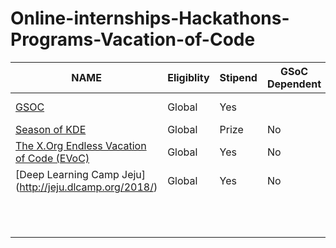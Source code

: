 # Online-internships-Hackathons-Programs-Vacation-of-Code
|NAME                                                                         |Eligiblity|Stipend|GSoC Dependent|Field        |Application Timeline|Program Timeline|Technologies|
|-----------------------------------------------------------------------------|----------|-------|--------------|-------------|--------------------|----------------|------------|
|[GSOC](https://developers.google.com/open-source/gsoc/)                      |Global    |Yes    |              |All areas    |                    |             | 
| [Season of KDE](https://season.kde.org)                                     |Global    |Prize  |No            |             |                    |             |            |
| [The X.Org Endless Vacation of Code (EVoC)](http://www.x.org/wiki/XorgEVoC/)|Global    |Yes    |No            |             | All Year           |All Year     |            | 
| [Deep Learning Camp Jeju]  (http://jeju.dlcamp.org/2018/)                   |Global    |Yes    |No            |Deep learning|                    |             | 
|                                                                             |          |       |              |             |                    |             | 
|                                                                             |          |       |              |             |                    |             | 
|                                                                             |          |       |              |             |                    |             | 
|                                                                             |          |       |              |             |                    |             | 
|                                                                             |          |       |              |             |                    |             | 
|                                                                             |          |       |              |             |                    |             | 
|                                                                             |          |       |              |             |                    |             | 
|                                                                             |          |       |              |             |                    |             | 
|                                                                             |          |       |              |             |                    |             | 
|                                                                             |          |       |              |             |                    |             | 
|                                                                             |          |       |              |             |                    |             | 
